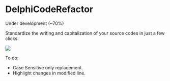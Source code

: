 # DelphiCodeRefactor

Under development (~70%)

Standardize the writing and capitalization of your source codes in just a few clicks.

![](https://i.imgur.com/OiHxBaV.jpeg)


To do:
- Case Sensitive only replacement.
- Highlight changes in modified line.
